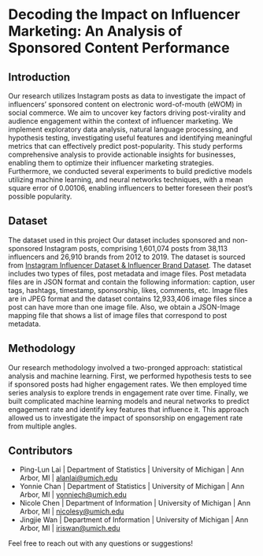 # Decoding the Impact on Influencer Marketing: An Analysis of Sponsored Content Performance


## Introduction
Our research utilizes Instagram posts as data to investigate the impact of influencers’ sponsored content on electronic word-of-mouth (eWOM) in social commerce. We aim to uncover key factors driving post-virality and audience engagement within the context of influencer marketing. We implement exploratory data analysis, natural language processing, and hypothesis testing, investigating useful features and identifying meaningful metrics that can effectively predict post-popularity. This study performs comprehensive analysis to provide actionable insights for businesses, enabling them to optimize their influencer marketing strategies. Furthermore, we conducted several experiments to build predictive models utilizing machine learning, and neural networks techniques, with a mean square error of 0.00106, enabling influencers to better foreseen their post’s possible popularity.

## Dataset
The dataset used in this project 
Our dataset includes sponsored and non-sponsored Instagram posts, comprising 1,601,074 posts from 38,113 influencers and 26,910 brands from 2012 to 2019. The dataset is sourced from [Instagram Influencer Dataset & Influencer Brand Dataset](https://sites.google.com/site/sbkimcv/dataset/instagram-influencer-dataset?authuser=0). The dataset includes two types of files, post metadata and image files. Post metadata files are in JSON format and contain the following information: caption, user tags, hashtags, timestamp, sponsorship, likes, comments, etc. Image files are in JPEG format and the dataset contains 12,933,406 image files since a post can have more than one image file. Also, we obtain a JSON-Image mapping file that shows a list of image files that correspond to post metadata.

## Methodology
Our research methodology involved a two-pronged approach: statistical analysis and machine learning. First, we performed hypothesis tests to see if sponsored posts had higher engagement rates. We then employed time series analysis to explore trends in engagement rate over time. Finally, we built complicated machine learning models and neural networks to predict engagement rate and identify key features that influence it. This approach allowed us to investigate the impact of sponsorship on engagement rate from multiple angles.

## Contributors
- Ping-Lun Lai | Department of Statistics | University of Michigan | Ann Arbor, MI | alanlai@umich.edu
- Yonnie Chan | Department of Statistics | University of Michigan | Ann Arbor, MI | yonniech@umich.edu
- Nicole Chen | Department of Information | University of Michigan | Ann Arbor, MI | nicolesy@umich.edu
- Jingjie Wan | Department of Information | University of Michigan | Ann Arbor, MI | iriswan@umich.edu

Feel free to reach out with any questions or suggestions!
